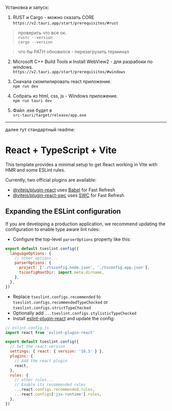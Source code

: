Установка и запуск:

1. RUST и Cargo - можно сказать CORE
```https://v2.tauri.app/start/prerequisites/#rust```
  >проверить что все ок.\
```rustc --version```\
```cargo --version```

  >что бы PATH обновился - перезагрузить терминал

2. Microsoft C++ Build Tools и Install WebView2 - для разрабоки по windows.\
```https://v2.tauri.app/start/prerequisites/#windows```

3. Сначала скомпилировать react приложение.\
   ```npm run dev```

4. Собрать из html, css, js - Windows приложение.\
   ```npm run tauri dev```

5. Файл .exe будет в \
```src-tauri/target/release/app.exe```

------------------------------------------------------------------------------------------------
далее тут стандартный readme:

# React + TypeScript + Vite

This template provides a minimal setup to get React working in Vite with HMR and some ESLint rules.

Currently, two official plugins are available:

- [@vitejs/plugin-react](https://github.com/vitejs/vite-plugin-react/blob/main/packages/plugin-react/README.md) uses [Babel](https://babeljs.io/) for Fast Refresh
- [@vitejs/plugin-react-swc](https://github.com/vitejs/vite-plugin-react-swc) uses [SWC](https://swc.rs/) for Fast Refresh

## Expanding the ESLint configuration

If you are developing a production application, we recommend updating the configuration to enable type aware lint rules:

- Configure the top-level `parserOptions` property like this:

```js
export default tseslint.config({
  languageOptions: {
    // other options...
    parserOptions: {
      project: ['./tsconfig.node.json', './tsconfig.app.json'],
      tsconfigRootDir: import.meta.dirname,
    },
  },
})
```

- Replace `tseslint.configs.recommended` to `tseslint.configs.recommendedTypeChecked` or `tseslint.configs.strictTypeChecked`
- Optionally add `...tseslint.configs.stylisticTypeChecked`
- Install [eslint-plugin-react](https://github.com/jsx-eslint/eslint-plugin-react) and update the config:

```js
// eslint.config.js
import react from 'eslint-plugin-react'

export default tseslint.config({
  // Set the react version
  settings: { react: { version: '18.3' } },
  plugins: {
    // Add the react plugin
    react,
  },
  rules: {
    // other rules...
    // Enable its recommended rules
    ...react.configs.recommended.rules,
    ...react.configs['jsx-runtime'].rules,
  },
})
```
